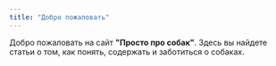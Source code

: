 ```yaml
---
title: "Добро пожаловать"
---
```


Добро пожаловать на сайт **"Просто про собак"**. Здесь вы найдете статьи о том, как понять, содержать и заботиться о собаках.

